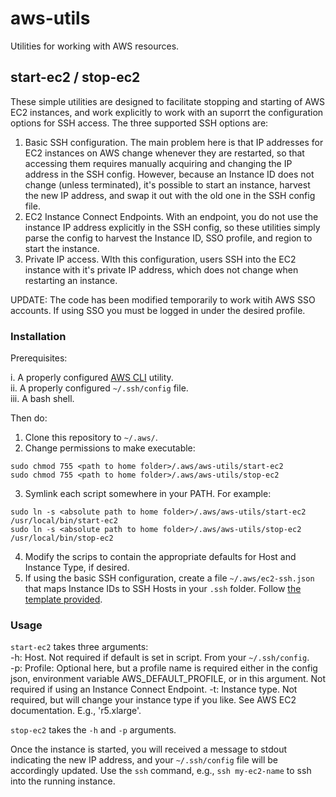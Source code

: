 # aws-utils
Utilities for working with AWS resources.

## start-ec2 / stop-ec2

These simple utilities are designed to facilitate stopping and starting of AWS EC2 instances, and work explicitly to work with an suporrt the configuration options for SSH access. The three supported SSH options are: 
1. Basic SSH configuration. The main problem here is that IP addresses for EC2 instances on AWS change whenever they are restarted, so that accessing them requires manually acquiring and changing the IP address in the SSH config. However, because an Instance ID does not change (unless terminated), it's possible to start an instance, harvest the new IP address, and swap it out with the old one in the SSH config file. 
2. EC2 Instance Connect Endpoints. With an endpoint, you do not use the instance IP address explicitly in the SSH config, so these utilities simply parse the config to harvest the Instance ID, SSO profile, and region to start the instance. 
3. Private IP access. WIth this configuration, users SSH into the EC2 instance with it's private IP address, which does not change when restarting an instance.

UPDATE: The code has been modified temporarily to work witih AWS SSO accounts. If using SSO you must be logged in under the desired profile.

### Installation 

Prerequisites: 

i. A properly configured [AWS CLI](https://aws.amazon.com/cli/) utility.  
ii. A properly configured `~/.ssh/config` file.  
iii. A bash shell. 

Then do:  

1. Clone this repository to `~/.aws/`. 
2. Change permissions to make executable:
```
sudo chmod 755 <path to home folder>/.aws/aws-utils/start-ec2
sudo chmod 755 <path to home folder>/.aws/aws-utils/stop-ec2
```
3. Symlink each script somewhere in your PATH. For example: 
```
sudo ln -s <absolute path to home folder>/.aws/aws-utils/start-ec2 /usr/local/bin/start-ec2
sudo ln -s <absolute path to home folder>/.aws/aws-utils/stop-ec2 /usr/local/bin/stop-ec2
```
4. Modify the scrips to contain the appropriate defaults for Host and Instance Type, if desired.  
5. If using the basic SSH configuration, create a file `~/.aws/ec2-ssh.json` that maps Instance IDs to SSH Hosts in your `.ssh` folder. Follow [the template provided](https://github.com/tfarkas86/aws-utils/blob/main/ec2-ssh.json). 
### Usage
`start-ec2` takes three arguments:  
  -h: Host. Not required if default is set in script. From your `~/.ssh/config`.  
  -p: Profile: Optional here, but a profile name is required either in the config json, environment variable AWS_DEFAULT_PROFILE, or in this argument. Not required if using an Instance Connect Endpoint.
  -t: Instance type. Not required, but will change your instance type if you like. See AWS EC2 documentation. E.g., 'r5.xlarge'.
  
 `stop-ec2` takes the `-h` and `-p` arguments.
 
Once the instance is started, you will received a message to stdout indicating the new IP address, and your `~/.ssh/config` file will be accordingly updated. Use the `ssh` command, e.g., `ssh my-ec2-name` to ssh into the running instance. 
